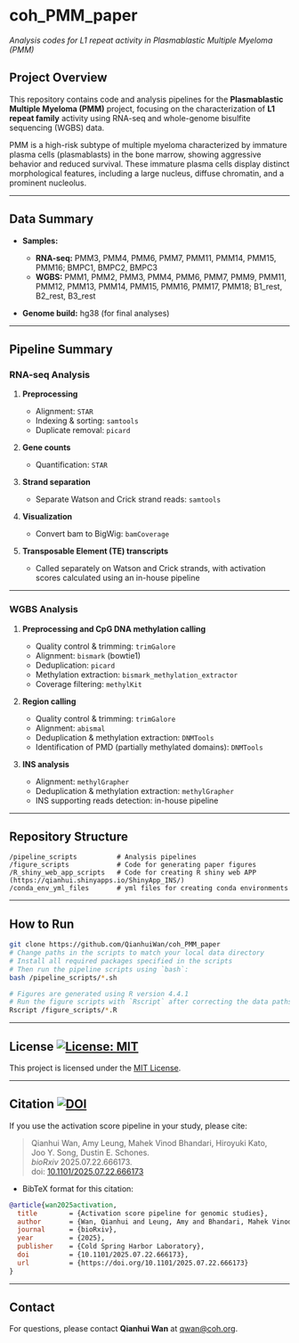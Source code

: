 # coh_PMM_paper

_Analysis codes for L1 repeat activity in Plasmablastic Multiple Myeloma (PMM)_

## Project Overview

This repository contains code and analysis pipelines for the **Plasmablastic Multiple Myeloma (PMM)** project, focusing on the characterization of **L1 repeat family** activity using RNA-seq and whole-genome bisulfite sequencing (WGBS) data.

PMM is a high-risk subtype of multiple myeloma characterized by immature plasma cells (plasmablasts) in the bone marrow, showing aggressive behavior and reduced survival. These immature plasma cells display distinct morphological features, including a large nucleus, diffuse chromatin, and a prominent nucleolus.

---

## Data Summary

- **Samples:**
  - **RNA-seq:** PMM3, PMM4, PMM6, PMM7, PMM11, PMM14, PMM15, PMM16; BMPC1, BMPC2, BMPC3
  - **WGBS:** PMM1, PMM2, PMM3, PMM4, PMM6, PMM7, PMM9, PMM11, PMM12, PMM13, PMM14, PMM15, PMM16, PMM17, PMM18; B1_rest, B2_rest, B3_rest

- **Genome build:** hg38 (for final analyses)

---

## Pipeline Summary

### RNA-seq Analysis

1. **Preprocessing**
   - Alignment: `STAR`
   - Indexing & sorting: `samtools`
   - Duplicate removal: `picard`

2. **Gene counts**
   - Quantification: `STAR`

3. **Strand separation**
   - Separate Watson and Crick strand reads: `samtools`

4. **Visualization**
   - Convert bam to BigWig: `bamCoverage`

5. **Transposable Element (TE) transcripts**
   - Called separately on Watson and Crick strands, with activation scores calculated using an in-house pipeline

---

### WGBS Analysis

1. **Preprocessing and CpG DNA methylation calling**
   - Quality control & trimming: `trimGalore`
   - Alignment: `bismark` (bowtie1)
   - Deduplication: `picard`
   - Methylation extraction: `bismark_methylation_extractor`
   - Coverage filtering: `methylKit`

2. **Region calling**
   - Quality control & trimming: `trimGalore`
   - Alignment: `abismal`
   - Deduplication & methylation extraction: `DNMTools`
   - Identification of PMD (partially methylated domains): `DNMTools`

3. **INS analysis**
   - Alignment: `methylGrapher`
   - Deduplication & methylation extraction: `methylGrapher`
   - INS supporting reads detection: in-house pipeline

---

## Repository Structure

```
/pipeline_scripts          # Analysis pipelines
/figure_scripts            # Code for generating paper figures
/R_shiny_web_app_scripts   # Code for creating R shiny web APP (https://qianhui.shinyapps.io/ShinyApp_INS/)
/conda_env_yml_files       # yml files for creating conda environments
```

---

## How to Run

```bash
git clone https://github.com/QianhuiWan/coh_PMM_paper
# Change paths in the scripts to match your local data directory
# Install all required packages specified in the scripts
# Then run the pipeline scripts using `bash`:
bash /pipeline_scripts/*.sh

# Figures are generated using R version 4.4.1
# Run the figure scripts with `Rscript` after correcting the data paths
Rscript /figure_scripts/*.R
```

---

## License [![License: MIT](https://img.shields.io/badge/License-MIT-yellow.svg)](LICENSE)

This project is licensed under the [MIT License](LICENSE).

---

## Citation [![DOI](https://img.shields.io/badge/DOI-10.1101%2F2025.07.22.666173-blue)](https://doi.org/10.1101/2025.07.22.666173)


If you use the activation score pipeline in your study, please cite:

> Qianhui Wan, Amy Leung, Mahek Vinod Bhandari, Hiroyuki Kato,  
> Joo Y. Song, Dustin E. Schones.  
> *bioRxiv* 2025.07.22.666173.  
> doi: [10.1101/2025.07.22.666173](https://doi.org/10.1101/2025.07.22.666173)

- BibTeX format for this citation:
```bibtex
@article{wan2025activation,
  title        = {Activation score pipeline for genomic studies},
  author       = {Wan, Qianhui and Leung, Amy and Bhandari, Mahek Vinod and Kato, Hiroyuki and Song, Joo Y. and Schones, Dustin E.},
  journal      = {bioRxiv},
  year         = {2025},
  publisher    = {Cold Spring Harbor Laboratory},
  doi          = {10.1101/2025.07.22.666173},
  url          = {https://doi.org/10.1101/2025.07.22.666173}
}
```
---

## Contact

For questions, please contact **Qianhui Wan** at [qwan@coh.org](mailto:qwan@coh.org).
